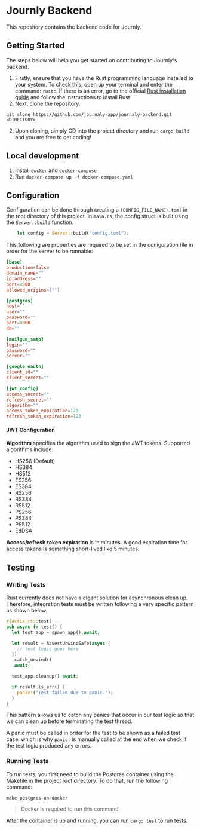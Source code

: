 # Journly Backend
This repository contains the backend code for Journly.

## Getting Started
The steps below will help you get started on contributing to Journly's backend.
1. Firstly, ensure that you have the Rust programming language installed to your system. To check this, open up your terminal and enter the command: `rustc`. If there is an error, go to the official [Rust installation guide](https://www.rust-lang.org/tools/install) and follow the instructions to install Rust.
2. Next, clone the repository.
```shell
git clone https://github.com/journaly-app/journaly-backend.git <DIRECTORY>
```
2. Upon cloning, simply CD into the project directory and run `cargo build` and you are free to get coding!

## Local development
1. Install `docker` and `docker-compose`
2. Run `docker-compose up -f docker-compose.yaml`

## Configuration
Configuration can be done through creating a `(CONFIG_FILE_NAME).toml` in the root directory of this project. In `main.rs`, the config struct is built using the `Server::build` function.
```rust
    let config = Server::build("config.toml");
```

This following are properties are required to be set in the coniguration file in order for the server to be runnable:
```toml
[base]
production=false
domain_name=""
ip_address=""
port=0000
allowed_origins=[""]

[postgres]
host=""
user=""
password=""
port=0000
db=""

[mailgun_smtp]
login=""
password=""
server=""

[google_oauth]
client_id=""
client_secret=""

[jwt_config]
access_secret=""
refresh_secret=""
algorithm=""
access_token_expiration=123
refresh_token_expiration=123
```

#### JWT Configuration
**Algorithm** specifies the algorithm used to sign the JWT tokens. Supported algorithms include:
- HS256 (Default)
- HS384
- HS512
- ES256
- ES384
- RS256
- RS384
- RS512
- PS256
- PS384
- PS512
- EdDSA

**Access/refresh token expiration** is in minutes. A good expiration time for access tokens is something short-lived like 5 minutes.


## Testing
### Writing Tests
Rust currently does not have a elgant solution for asynchronous clean up. Therefore, integration tests must be written following a very specific pattern as shown below.
```rust
#[actix_rt::test]
pub async fn test() {
  let test_app = spawn_app().await;

  let result = AssertUnwindSafe(async {
    // test logic goes here
  })
  .catch_unwind()
  .await;

  test_app.cleanup().await;

  if result.is_err() {
    panic!("Test failed due to panic.");
  }
}
```
This pattern allows us to catch any panics that occur in our test logic so that we can clean up before terminating the test thread.

A panic must be called in order for the test to be shown as a failed test case, which is why `panic!` is manually called at the end when we check if the test logic produced any errors.

### Running Tests
To run tests, you first need to build the Postgres container using the Makefile in the project root directory. To do that, run the following command:
```
make postgres-on-docker
```
> Docker is required to run this command.

After the container is up and running, you can run `cargo test` to run tests.

